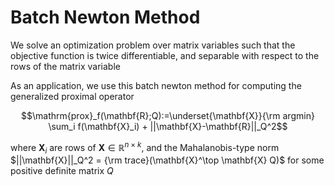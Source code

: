 # Batch Newton Method

We solve an optimization problem over matrix variables such that the objective function is twice differentiable, and separable with respect to the rows of the matrix variable

As an application, we use this batch newton method for computing the generalized proximal operator

$$\mathrm{prox}_f(\mathbf{R};Q):=\underset{\mathbf{X}}{\rm argmin} \sum_i f(\mathbf{X}_i) + ||\mathbf{X}-\mathbf{R}||_Q^2$$

where $\mathbf{X}_i$ are rows of $\mathbf{X}\in\mathbb{R}^{n\times k}$, and the Mahalanobis-type norm $||\mathbf{X}||_Q^2 = {\rm trace}(\mathbf{X}^\top \mathbf{X} Q)$ for some positive definite matrix $Q$
